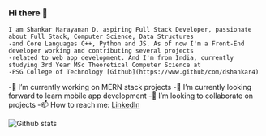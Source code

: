 ### Hi there 👋
    I am Shankar Narayanan D, aspiring Full Stack Developer, passionate about Full Stack, Computer Science, Data Structures
    -and Core Languages C++, Python and JS. As of now I'm a Front-End developer working and contributing several projects
    -related to web app development. And I'm from India, currently studying 3rd Year MSc Theoretical Computer Science at 
    -PSG College of Technology [Github](https://www.github/com/dshankar4)
 -🔭 I’m currently working on MERN stack projects
 -🌱 I’m currently looking forward to learn mobile app development
 -👯 I’m looking to collaborate on projects
 -📫 How to reach me: [LinkedIn](https://www.github.com/dshankar4)
 
 ![Github stats](https://github-readme-stats.vercel.app/api?username=dshankar4)
